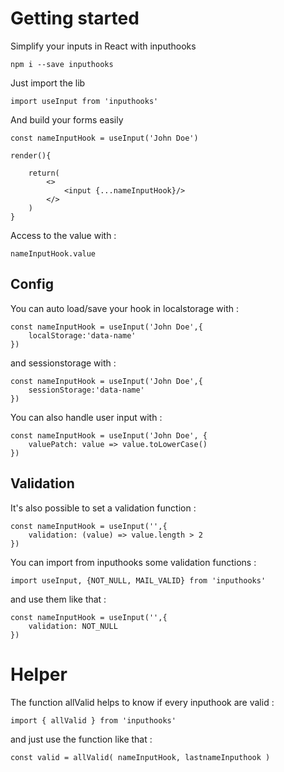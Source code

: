 # Getting started

Simplify your inputs in React with inputhooks

    npm i --save inputhooks

Just import the lib

    import useInput from 'inputhooks'

And build your forms easily

    const nameInputHook = useInput('John Doe')

    render(){

        return(
            <>
                <input {...nameInputHook}/>
            </>
        )
    }

Access to the value with :

    nameInputHook.value

## Config

You can auto load/save your hook in localstorage with :

    const nameInputHook = useInput('John Doe',{
        localStorage:'data-name'
    })

and sessionstorage with :

    const nameInputHook = useInput('John Doe',{
        sessionStorage:'data-name'
    })

You can also handle user input with :

    const nameInputHook = useInput('John Doe', {
        valuePatch: value => value.toLowerCase()
    })

## Validation

It's also possible to set a validation function :

    const nameInputHook = useInput('',{
        validation: (value) => value.length > 2
    })

You can import from inputhooks some validation functions :

    import useInput, {NOT_NULL, MAIL_VALID} from 'inputhooks'

and use them like that :

    const nameInputHook = useInput('',{
        validation: NOT_NULL
    })

# Helper

The function allValid helps to know if every inputhook are valid :

    import { allValid } from 'inputhooks'

and just use the function like that :

    const valid = allValid( nameInputHook, lastnameInputhook )
